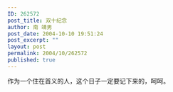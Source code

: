 ```yaml
---
ID: 262572
post_title: 双十纪念
author: 南 靖男
post_date: 2004-10-10 19:51:24
post_excerpt: ""
layout: post
permalink: 2004/10/262572
published: true
---
```

作为一个住在首义的人，这个日子一定要记下来的，呵呵。